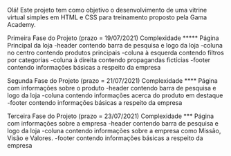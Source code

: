 Olá! Este projeto tem como objetivo o desenvolvimento de uma vitrine virtual simples em HTML e CSS para treinamento proposto pela Gama Academy.

Primeira Fase do Projeto (prazo = 19/07/2021)
Complexidade *****
Página Principal da loja
-header contendo barra de pesquisa e logo da loja
-coluna no centro contendo produtos principais
-coluna à esquerda contendo filtros por categorias
-coluna à direita contendo propagandas fictícias
-footer contendo informações básicas a respeito da empresa

Segunda Fase do Projeto (prazo = 21/07/2021)
Complexidade ****
Página com informações sobre o produto
-header contendo barra de pesquisa e logo da loja
-coluna contendo informações acerca do produto em destaque
-footer contendo informações básicas a respeito da empresa

Terceira Fase do Projeto (prazo = 23/07/2021)
Complexidade ***
Página com informações sobre a empresa
-header contendo barra de pesquisa e logo da loja
-coluna contendo informações sobre a empresa como Missão, Visão e Valores.
-footer contendo informações básicas a respeito da empresa
